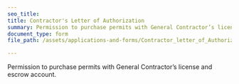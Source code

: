 ```yaml
---
seo_title: 
title: Contractor's Letter of Authorization
summary: Permission to purchase permits with General Contractor’s license and escrow account.
document_type: form
file_path: /assets/applications-and-forms/Contractor_letter_of_Authorization.pdf

---
```

Permission to purchase permits with General Contractor’s license and escrow account.

